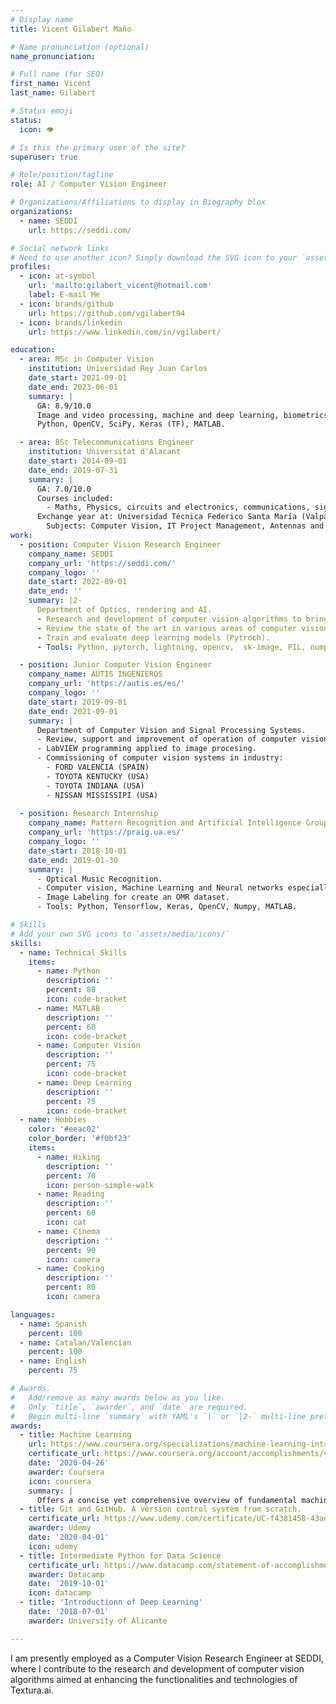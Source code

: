```yaml
---
# Display name
title: Vicent Gilabert Maño

# Name pronunciation (optional)
name_pronunciation: 

# Full name (for SEO)
first_name: Vicent
last_name: Gilabert

# Status emoji
status:
  icon: 👁

# Is this the primary user of the site?
superuser: true

# Role/position/tagline
role: AI / Computer Vision Engineer

# Organizations/Affiliations to display in Biography blox
organizations:
  - name: SEDDI
    url: https://seddi.com/

# Social network links
# Need to use another icon? Simply download the SVG icon to your `assets/media/icons/` folder.
profiles:
  - icon: at-symbol
    url: 'mailto:gilabert_vicent@hotmail.com'
    label: E-mail Me
  - icon: brands/github
    url: https://github.com/vgilabert94
  - icon: brands/linkedin
    url: https://www.linkedin.com/in/vgilabert/

education:
  - area: MSc in Computer Vision
    institution: Universidad Rey Juan Carlos
    date_start: 2021-09-01
    date_end: 2023-06-01
    summary: |
      GA: 8.9/10.0
      Image and video processing, machine and deep learning, biometrics, robotics, 3D vision, medical image.
      Python, OpenCV, SciPy, Keras (TF), MATLAB.

  - area: BSc Telecommunications Engineer
    institution: Universitat d'Alacant
    date_start: 2014-09-01
    date_end: 2019-07-31
    summary: |
      GA: 7.0/10.0
      Courses included:
        - Maths, Physics, circuits and electronics, communications, signal processing, image processing, audio processing, acoustics, microcontrollers, networks, etc.
      Exchange year at: Universidad Técnica Federico Santa María (Valparaiso - Chile)
        Subjects: Computer Vision, IT Project Management, Antennas and Propagation, Wireless Networks.
work:
  - position: Computer Vision Research Engineer
    company_name: SEDDI
    company_url: 'https://seddi.com/'
    company_logo: ''
    date_start: 2022-09-01
    date_end: ''
    summary: |2-
      Department of Optics, rendering and AI. 
      - Research and development of computer vision algorithms to bring new functionalities and technologies to Textura.ai.
      - Review the state of the art in various areas of computer vision. Image retrieval, image quality assessment, image restoration (enhancement), etc.
      - Train and evaluate deep learning models (Pytroch).
      - Tools: Python, pytorch, lightning, opencv,  sk-image, PIL, numpy, scipy, pandas, matplotlib, ONNX, kornia, streamlit, etc.

  - position: Junior Computer Vision Engineer
    company_name: AUTIS INGENIEROS
    company_url: 'https://autis.es/es/'
    company_logo: ''
    date_start: 2019-09-01
    date_end: 2021-09-01
    summary: |
      Department of Computer Vision and Signal Processing Systems.
      - Review, support and improvement of operation of computer vision systems in projects already in production.
      - LabVIEW programming applied to image procesing.
      - Commissioning of computer vision systems in industry:
        - FORD VALENCIA (SPAIN)
        - TOYOTA KENTUCKY (USA)
        - TOYOTA INDIANA (USA)
        - NISSAN MISSISSIPI (USA)
  
  - position: Research Internship
    company_name: Pattern Recognition and Artificial Intelligence Group (University of Alicante)
    company_url: 'https://praig.ua.es/'
    company_logo: ''
    date_start: 2018-10-01
    date_end: 2019-01-30
    summary: |
      - Optical Music Recognition.
      - Computer vision, Machine Learning and Neural networks especially Convolutional Neural Networks.
      - Image Labeling for create an OMR dataset.
      - Tools: Python, Tensorflow, Keras, OpenCV, Numpy, MATLAB.

# Skills
# Add your own SVG icons to `assets/media/icons/`
skills:
  - name: Technical Skills
    items:
      - name: Python
        description: ''
        percent: 80
        icon: code-bracket
      - name: MATLAB
        description: ''
        percent: 60
        icon: code-bracket
      - name: Computer Vision
        description: ''
        percent: 75
        icon: code-bracket
      - name: Deep Learning
        description: ''
        percent: 75
        icon: code-bracket
  - name: Hobbies
    color: '#eeac02'
    color_border: '#f0bf23'
    items:
      - name: Hiking
        description: ''
        percent: 70
        icon: person-simple-walk
      - name: Reading
        description: ''
        percent: 60
        icon: cat
      - name: Cinema
        description: ''
        percent: 90
        icon: camera
      - name: Cooking
        description: ''
        percent: 80
        icon: camera

languages:
  - name: Spanish
    percent: 100
  - name: Catalan/Valencian
    percent: 100
  - name: English
    percent: 75

# Awards.
#   Add/remove as many awards below as you like.
#   Only `title`, `awarder`, and `date` are required.
#   Begin multi-line `summary` with YAML's `|` or `|2-` multi-line prefix and indent 2 spaces below.
awards:
  - title: Machine Learning
    url: https://www.coursera.org/specializations/machine-learning-introduction
    certificate_url: https://www.coursera.org/account/accomplishments/verify/689PRYNDEY5A?utm_campaign=copybutton_certificate&utm_content=cert_image&utm_medium=certificate&utm_source=link
    date: '2020-04-26'
    awarder: Coursera
    icon: coursera
    summary: |
      Offers a concise yet comprehensive overview of fundamental machine learning concepts and techniques. Through video lectures, quizzes, and programming assignments, learners explore topics such as linear regression, logistic regression, neural networks, support vector machines, and unsupervised learning. The course emphasizes practical implementation, with interactive exercises in MATLAB or Octave, and covers applications like recommender systems and large-scale machine learning.
  - title: Git and GitHub. A version control system from scratch.
    certificate_url: https://www.udemy.com/certificate/UC-f4381458-43ad-4fde-9dc1-e75472f3365c/
    awarder: Udemy 
    date: '2020-04-01'
    icon: udemy
  - title: Intermediate Python for Data Science
    certificate_url: https://www.datacamp.com/statement-of-accomplishment/course/456b8a6cd85018f4c553b85f8bcb2e10ab1806a2
    awarder: Datacamp 
    date: '2019-10-01'
    icon: datacamp
  - title: 'Introductionn of Deep Learning'
    date: '2018-07-01'
    awarder: University of Alicante

---
```


I am presently employed as a Computer Vision Research Engineer at SEDDI, where I contribute to the research and development of computer vision algorithms aimed at enhancing the functionalities and technologies of Textura.ai.